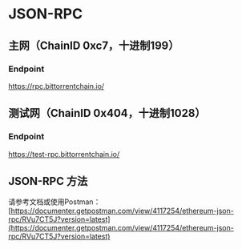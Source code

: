 # JSON-RPC

## 主网（ChainID 0xc7，十进制199）

### Endpoint

https://rpc.bittorrentchain.io/

## 测试网（ChainID 0x404，十进制1028）

### Endpoint

https://test-rpc.bittorrentchain.io/

## JSON-RPC 方法

请参考文档或使用Postman：[https://documenter.getpostman.com/view/4117254/ethereum-json-rpc/RVu7CT5J?version=latest](https://documenter.getpostman.com/view/4117254/ethereum-json-rpc/RVu7CT5J?version=latest)